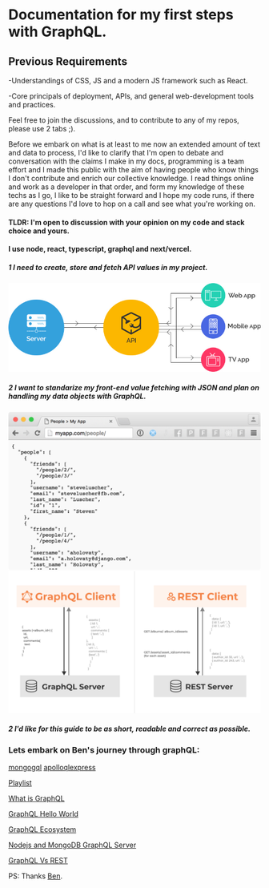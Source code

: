 # Documentation for my first steps with GraphQL.

## Previous Requirements

-Understandings of CSS, JS and a modern JS framework such as React.

-Core principals of deployment, APIs, and general web-development tools and practices.

Feel free to join the discussions, and to contribute to any of my repos, please use 2 tabs ;).

Before we embark on what is at least to me now an extended amount of text and data to process, I'd like to clarify that I'm open to debate and conversation with the claims I make in my docs, programming is a team effort and I made this public with the aim of having people who know things I don't contribute and enrich our collective knowledge. I read things online and work as a developer in that order, and form my knowledge of these techs as I go, I like to be straight forward and I hope my code runs, if there are any questions I'd love to hop on a call and see what you're working on.

#### TLDR: I'm open to discussion with your opinion on my code and stack choice and yours.

#### I use node, react, typescript, graphql and next/vercel.

##### 1 I need to create, store and fetch API values in my project.

![api schema one image](public/images/api/api_schema1.png)

##### 2 I want to standarize my front-end value fetching with JSON and plan on handling my data objects with GraphQL.

![front end fetching schema one image](public/images/api/front_fetching_schema1.png)
![graphql schema one image](public/images/api/graphql_schema1.png)

##### 2 I'd like for this guide to be as short, readable and correct as possible.

### Lets embark on Ben's journey through graphQL:

[mongogql](mongoql/README.md)
[apolloqlexpress](apolloqlexpress/README.md)


[Playlist](https://www.youtube.com/playlist?list=PLN3n1USn4xlkDk8vPVtgyGG3_1eXYPrW-)

[What is GraphQL](https://youtu.be/G0flJz7Zbvc)

[GraphQL Hello World](https://youtu.be/DyvsMKsEsyE)

[GraphQL Ecosystem](https://youtu.be/VnG7ej56lWw)

[Nodejs and MongoDB GraphQL Server](https://youtu.be/YFkJGEefgU8)

[GraphQL Vs REST](https://youtu.be/AYZOHt6kz6Y)

PS: Thanks [Ben](https://www.youtube.com/channel/UC-8QAzbLcRglXeN_MY9blyw).
